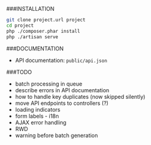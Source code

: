 ###INSTALLATION
```bash
git clone project.url project
cd project
php ./composer.phar install
php ./artisan serve
```

###DOCUMENTATION
- API documentation: `public/api.json`

###TODO
- batch processing in queue
- describe errors in API documentation
- how to handle key duplicates (now skipped silently)
- move API endpoints to controllers (?)
- loading indicators
- form labels - i18n
- AJAX error handling
- RWD
- warning before batch generation
